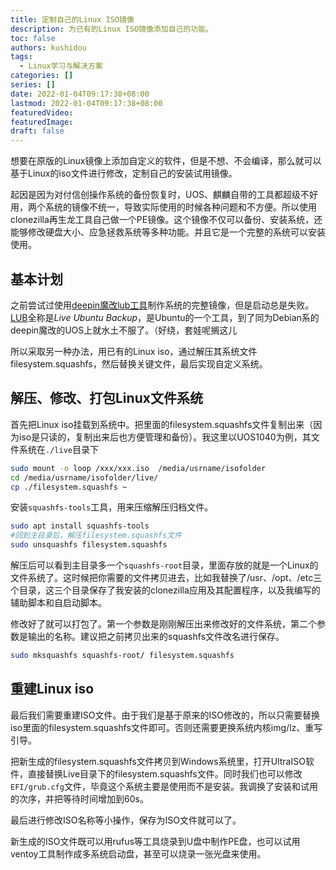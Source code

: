 ```yaml
---
title: 定制自己的Linux ISO镜像
description: 为已有的Linux ISO镜像添加自己的功能。
toc: false
authors: kushidou
tags: 
  - Linux学习与解决方案
categories: []
series: []
date: 2022-01-04T09:17:38+08:00
lastmod: 2022-01-04T09:17:38+08:00
featuredVideo:
featuredImage:
draft: false
---
```


想要在原版的Linux镜像上添加自定义的软件，但是不想、不会编译，那么就可以基于Linux的iso文件进行修改，定制自己的安装试用镜像。

<!--more-->

起因是因为对付信创操作系统的备份恢复时，UOS、麒麟自带的工具都超级不好用，两个系统的镜像不统一，导致实际使用的时候各种问题和不方便。所以使用clonezilla再生龙工具自己做一个PE镜像。这个镜像不仅可以备份、安装系统，还能够修改硬盘大小、应急拯救系统等多种功能。并且它是一个完整的系统可以安装使用。

## 基本计划

之前尝试过使用[deepin魔改lub工具](http://bbs.wuyou.net/forum.php?mod=viewthread&tid=409980)制作系统的完整镜像，但是启动总是失败。[LUB](https://forum.ubuntu.org.cn/viewtopic.php?t=206287)全称是*Live Ubuntu Backup*，是Ubuntu的一个工具，到了同为Debian系的deepin魔改的UOS上就水土不服了。（好绕，套娃呢搁这儿

所以采取另一种办法，用已有的Linux iso，通过解压其系统文件filesystem.squashfs，然后替换关键文件，最后实现自定义系统。

## 解压、修改、打包Linux文件系统

首先把Linux iso挂载到系统中。把里面的filesystem.squashfs文件复制出来（因为iso是只读的，复制出来后也方便管理和备份）。我这里以UOS1040为例，其文件系统在`./live`目录下

```bash
sudo mount -o loop /xxx/xxx.iso  /media/usrname/isofolder
cd /media/usrname/isofolder/live/
cp ./filesystem.squashfs ~
```

安装`squashfs-tools`工具，用来压缩解压归档文件。

```bash
sudo apt install squashfs-tools
#回到主目录后，解压filesystem.squashfs文件
sudo unsquashfs filesystem.squashfs
```

解压后可以看到主目录多一个`squashfs-root`目录，里面存放的就是一个Linux的文件系统了。这时候把你需要的文件拷贝进去，比如我替换了/usr、/opt、/etc三个目录，这三个目录保存了我安装的clonezilla应用及其配置程序，以及我编写的辅助脚本和自启动脚本。

修改好了就可以打包了。第一个参数是刚刚解压出来修改好的文件系统，第二个参数是输出的名称。建议把之前拷贝出来的squashfs文件改名进行保存。

```bash
sudo mksquashfs squashfs-root/ filesystem.squashfs
```

## 重建Linux iso

最后我们需要重建ISO文件。由于我们是基于原来的ISO修改的，所以只需要替换iso里面的filesystem.squashfs文件即可。否则还需要更换系统内核img/lz、重写引导。

把新生成的filesystem.squashfs文件拷贝到Windows系统里，打开UltraISO软件，直接替换Live目录下的filesystem.squashfs文件。同时我们也可以修改`EFI/grub.cfg`文件，毕竟这个系统主要是使用而不是安装。我调换了安装和试用的次序，并把等待时间增加到60s。

最后进行修改ISO名称等小操作，保存为ISO文件就可以了。

新生成的ISO文件既可以用rufus等工具烧录到U盘中制作PE盘，也可以试用ventoy工具制作成多系统启动盘，甚至可以烧录一张光盘来使用。

